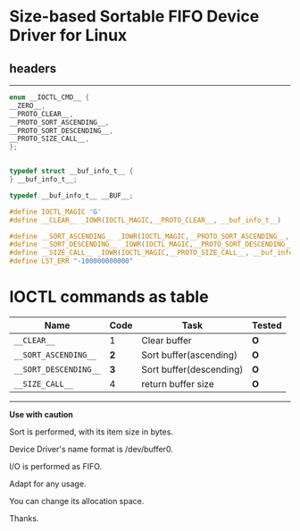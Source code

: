 
# Size-based Sortable FIFO Device Driver for Linux
## headers
----------------
```c
enum __IOCTL_CMD__ {
__ZERO__,
__PROTO_CLEAR__,
__PROTO_SORT_ASCENDING__,
__PROTO_SORT_DESCENDING__,
__PROTO_SIZE_CALL__,
};


typedef struct __buf_info_t__ {
} __buf_info_t__;

typedef __buf_info_t__ __BUF__;

#define IOCTL_MAGIC 'G'
#define __CLEAR__ _IOWR(IOCTL_MAGIC,__PROTO_CLEAR__, __buf_info_t__) 

#define __SORT_ASCENDING__ _IOWR(IOCTL_MAGIC,__PROTO_SORT_ASCENDING__, __buf_info_t__)
#define __SORT_DESCENDING__ _IOWR(IOCTL_MAGIC,__PROTO_SORT_DESCENDING__, __buf_info_t__)
#define __SIZE_CALL__ _IOWR(IOCTL_MAGIC,__PROTO_SIZE_CALL__, __buf_info_t__)
#define LST_ERR "-100000000000"
```

# IOCTL commands as table
|Name|Code|Task|Tested|
|---|---|---|---|
|`__CLEAR__`|1|Clear buffer|**O**| 
|`__SORT_ASCENDING__`|**2**|Sort buffer(ascending)|**O**|    
|`__SORT_DESCENDING__`|**3**|Sort buffer(descending)|**O**|
|`__SIZE_CALL__`|4|return buffer size|**O**|
-----------------------------------------
    
**Use with caution**

Sort is performed, with its item size in bytes.

Device Driver's name format is /dev/buffer0.

I/O is performed as FIFO.

Adapt for any usage.

You can change its allocation space.

Thanks.


